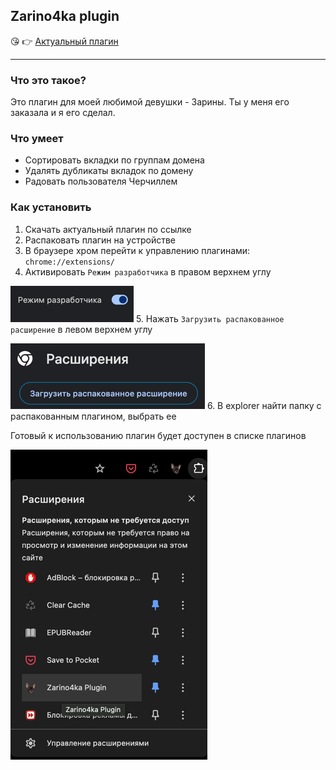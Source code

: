 ## Zarino4ka plugin

😘 👉 [Актуальный плагин](https://github.com/vse-pike/Zarino4ka-plugin/releases/latest)

---
### Что это такое?

Это плагин для моей любимой девушки - Зарины. Ты у меня его заказала и я
его сделал. 

### Что умеет

* Сортировать вкладки по группам домена
* Удалять дубликаты вкладок по домену
* Радовать пользователя Черчиллем

### Как установить

1. Скачать актуальный плагин по ссылке
2. Распаковать плагин на устройстве
3. В браузере хром перейти к управлению плагинами: `chrome://extensions/`
4. Активировать `Режим разработчика` в правом верхнем углу

![img.png](media/img.png)
5. Нажать `Загрузить распакованное расширение` в левом верхнем углу

![img_1.png](media/img_1.png)
6. В explorer найти папку с распакованным плагином, выбрать ее

Готовый к использованию плагин будет доступен в списке плагинов

![img_2.png](media/img_2.png)